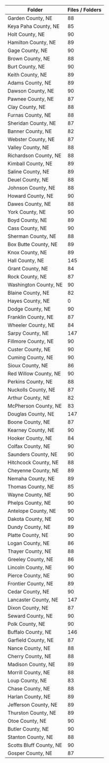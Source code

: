 | Folder                  |   Files / Folders |
|-------------------------|-------------------|
| Garden County, NE       |                88 |
| Keya Paha County, NE    |                85 |
| Holt County, NE         |                90 |
| Hamilton County, NE     |                89 |
| Gage County, NE         |                90 |
| Brown County, NE        |                88 |
| Burt County, NE         |                90 |
| Keith County, NE        |                89 |
| Adams County, NE        |                89 |
| Dawson County, NE       |                90 |
| Pawnee County, NE       |                87 |
| Clay County, NE         |                88 |
| Furnas County, NE       |                88 |
| Sheridan County, NE     |                87 |
| Banner County, NE       |                82 |
| Webster County, NE      |                87 |
| Valley County, NE       |                88 |
| Richardson County, NE   |                88 |
| Kimball County, NE      |                89 |
| Saline County, NE       |                89 |
| Deuel County, NE        |                88 |
| Johnson County, NE      |                88 |
| Howard County, NE       |                90 |
| Dawes County, NE        |                88 |
| York County, NE         |                90 |
| Boyd County, NE         |                89 |
| Cass County, NE         |                90 |
| Sherman County, NE      |                88 |
| Box Butte County, NE    |                89 |
| Knox County, NE         |                89 |
| Hall County, NE         |               145 |
| Grant County, NE        |                84 |
| Rock County, NE         |                87 |
| Washington County, NE   |                90 |
| Blaine County, NE       |                82 |
| Hayes County, NE        |                 0 |
| Dodge County, NE        |                90 |
| Franklin County, NE     |                87 |
| Wheeler County, NE      |                84 |
| Sarpy County, NE        |               147 |
| Fillmore County, NE     |                90 |
| Custer County, NE       |                90 |
| Cuming County, NE       |                90 |
| Sioux County, NE        |                86 |
| Red Willow County, NE   |                90 |
| Perkins County, NE      |                88 |
| Nuckolls County, NE     |                87 |
| Arthur County, NE       |                82 |
| McPherson County, NE    |                83 |
| Douglas County, NE      |               147 |
| Boone County, NE        |                87 |
| Kearney County, NE      |                90 |
| Hooker County, NE       |                84 |
| Colfax County, NE       |                90 |
| Saunders County, NE     |                90 |
| Hitchcock County, NE    |                88 |
| Cheyenne County, NE     |                89 |
| Nemaha County, NE       |                89 |
| Thomas County, NE       |                85 |
| Wayne County, NE        |                90 |
| Phelps County, NE       |                90 |
| Antelope County, NE     |                90 |
| Dakota County, NE       |                90 |
| Dundy County, NE        |                89 |
| Platte County, NE       |                90 |
| Logan County, NE        |                86 |
| Thayer County, NE       |                88 |
| Greeley County, NE      |                86 |
| Lincoln County, NE      |                90 |
| Pierce County, NE       |                90 |
| Frontier County, NE     |                89 |
| Cedar County, NE        |                90 |
| Lancaster County, NE    |               147 |
| Dixon County, NE        |                87 |
| Seward County, NE       |                90 |
| Polk County, NE         |                90 |
| Buffalo County, NE      |               146 |
| Garfield County, NE     |                87 |
| Nance County, NE        |                88 |
| Cherry County, NE       |                88 |
| Madison County, NE      |                89 |
| Morrill County, NE      |                88 |
| Loup County, NE         |                83 |
| Chase County, NE        |                88 |
| Harlan County, NE       |                89 |
| Jefferson County, NE    |                89 |
| Thurston County, NE     |                89 |
| Otoe County, NE         |                90 |
| Butler County, NE       |                90 |
| Stanton County, NE      |                88 |
| Scotts Bluff County, NE |                90 |
| Gosper County, NE       |                87 |
